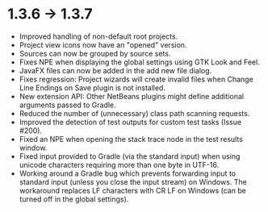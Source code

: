# 1.3.6 -> 1.3.7

- Improved handling of non-default root projects.
- Project view icons now have an "opened" version.
- Sources can now be grouped by source sets.
- Fixes NPE when displaying the global settings using GTK Look and Feel.
- JavaFX files can now be added in the add new file dialog.
- Fixes regression: Project wizards will create invalid files when Change Line Endings on Save plugin is not installed.
- New extension API: Other NetBeans plugins might define additional arguments passed to Gradle.
- Reduced the number of (unnecessary) class path scanning requests.
- Improved the detection of test outputs for custom test tasks (Issue #200).
- Fixed an NPE when opening the stack trace node in the test results window.
- Fixed input provided to Gradle (via the standard input) when using unicode characters requiring more than one byte in UTF-16.
- Working around a Gradle bug which prevents forwarding input to standard input (unless you close the input stream) on Windows. The workaround replaces LF characters with CR LF on Windows (can be turned off in the global settings).


